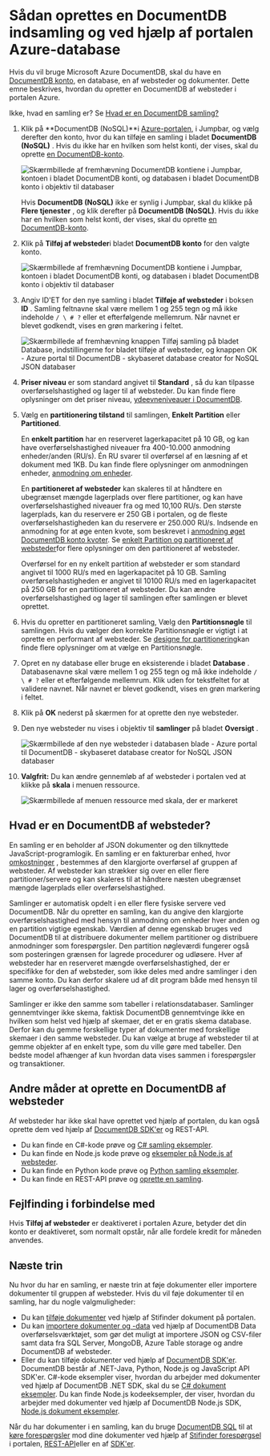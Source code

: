 <properties 
    pageTitle="Oprette en DocumentDB database og samling | Microsoft Azure" 
    description="Lær, hvordan du opretter NoSQL databaser og JSON-dokument af websteder ved hjælp af portalen online-tjenesten til Azure DocumentDB, en skybaseret baseret dokument database. Få en gratis prøveversion i dag." 
    services="documentdb" 
    authors="mimig1" 
    manager="jhubbard" 
    editor="monicar" 
    documentationCenter=""/>

<tags 
    ms.service="documentdb" 
    ms.workload="data-services" 
    ms.tgt_pltfrm="na" 
    ms.devlang="na" 
    ms.topic="article" 
    ms.date="10/17/2016" 
    ms.author="mimig"/>

# <a name="how-to-create-a-documentdb-collection-and-database-using-the-azure-portal"></a>Sådan oprettes en DocumentDB indsamling og ved hjælp af portalen Azure-database

Hvis du vil bruge Microsoft Azure DocumentDB, skal du have en [DocumentDB konto](documentdb-create-account.md), en database, en af websteder og dokumenter. Dette emne beskrives, hvordan du opretter en DocumentDB af websteder i portalen Azure. 

Ikke, hvad en samling er? Se [Hvad er en DocumentDB samling?](#what-is-a-documentdb-collection)

1.  Klik på **DocumentDB (NoSQL)**i [Azure-portalen](https://portal.azure.com/), i Jumpbar, og vælg derefter den konto, hvor du kan tilføje en samling i bladet **DocumentDB (NoSQL)** . Hvis du ikke har en hvilken som helst konti, der vises, skal du oprette [en DocumentDB-konto](documentdb-create-account.md).

    ![Skærmbillede af fremhævning DocumentDB kontiene i Jumpbar, kontoen i bladet DocumentDB konti, og databasen i bladet DocumentDB konto i objektiv til databaser](./media/documentdb-create-collection/docdb-database-creation-1-2.png)
    
    Hvis **DocumentDB (NoSQL)** ikke er synlig i Jumpbar, skal du klikke på **Flere tjenester** , og klik derefter på **DocumentDB (NoSQL)**. Hvis du ikke har en hvilken som helst konti, der vises, skal du oprette [en DocumentDB-konto](documentdb-create-account.md).

2. Klik på **Tilføj af websteder**i bladet **DocumentDB konto** for den valgte konto.

    ![Skærmbillede af fremhævning DocumentDB kontiene i Jumpbar, kontoen i bladet DocumentDB konti, og databasen i bladet DocumentDB konto i objektiv til databaser](./media/documentdb-create-collection/docdb-database-creation-3.png)

3. Angiv ID'ET for den nye samling i bladet **Tilføje af websteder** i boksen **ID** . Samling feltnavne skal være mellem 1 og 255 tegn og må ikke indeholde `/ \ # ?` eller et efterfølgende mellemrum. Når navnet er blevet godkendt, vises en grøn markering i feltet.

    ![Skærmbillede af fremhævning knappen Tilføj samling på bladet Database, indstillingerne for bladet tilføje af websteder, og knappen OK - Azure portal til DocumentDB - skybaseret database creator for NoSQL JSON databaser](./media/documentdb-create-collection/docdb-collection-creation-5-8.png)

4. **Priser niveau** er som standard angivet til **Standard** , så du kan tilpasse overførselshastighed og lager til af websteder. Du kan finde flere oplysninger om det priser niveau, [ydeevneniveauer i DocumentDB](documentdb-performance-levels.md).  

5. Vælg en **partitionering tilstand** til samlingen, **Enkelt Partition** eller **Partitioned**. 

    En **enkelt partition** har en reserveret lagerkapacitet på 10 GB, og kan have overførselshastighed niveauer fra 400-10.000 anmodning enheder/anden (RU/s). Én RU svarer til overførsel af en læsning af et dokument med 1KB. Du kan finde flere oplysninger om anmodningen enheder, [anmodning om enheder](documentdb-request-units.md). 

    En **partitioneret af websteder** kan skaleres til at håndtere en ubegrænset mængde lagerplads over flere partitioner, og kan have overførselshastighed niveauer fra og med 10,100 RU/s. Den største lagerplads, kan du reservere er 250 GB i portalen, og de fleste overførselshastigheden kan du reservere er 250.000 RU/s. Indsende en anmodning for at øge enten kvote, som beskrevet i [anmodning øget DocumentDB konto kvoter](documentdb-increase-limits.md). Se [enkelt Partition og partitioneret af websteder](documentdb-partition-data.md#single-partition-and-partitioned-collections)for flere oplysninger om den partitioneret af websteder.

    Overførsel for en ny enkelt partition af websteder er som standard angivet til 1000 RU/s med en lagerkapacitet på 10 GB. Samling overførselshastigheden er angivet til 10100 RU/s med en lagerkapacitet på 250 GB for en partitioneret af websteder. Du kan ændre overførselshastighed og lager til samlingen efter samlingen er blevet oprettet. 

6. Hvis du opretter en partitioneret samling, Vælg den **Partitionsnøgle** til samlingen. Hvis du vælger den korrekte Partitionsnøgle er vigtigt i at oprette en performant af websteder. Se [designe for partitionering](documentdb-partition-data.md#designing-for-partitioning)kan finde flere oplysninger om at vælge en Partitionsnøgle.

7. Opret en ny database eller bruge en eksisterende i bladet **Database** . Databasenavne skal være mellem 1 og 255 tegn og må ikke indeholde `/ \ # ?` eller et efterfølgende mellemrum. Klik uden for tekstfeltet for at validere navnet. Når navnet er blevet godkendt, vises en grøn markering i feltet.

8. Klik på **OK** nederst på skærmen for at oprette den nye websteder. 

9. Den nye websteder nu vises i objektiv til **samlinger** på bladet **Oversigt** .
 
    ![Skærmbillede af den nye websteder i databasen blade - Azure portal til DocumentDB - skybaseret database creator for NoSQL JSON databaser](./media/documentdb-create-collection/docdb-collection-creation-9.png)

10. **Valgfrit:** Du kan ændre gennemløb af af websteder i portalen ved at klikke på **skala** i menuen ressource. 

    ![Skærmbillede af menuen ressource med skala, der er markeret](./media/documentdb-create-collection/docdb-collection-creation-scale.png)

## <a name="what-is-a-documentdb-collection"></a>Hvad er en DocumentDB af websteder? 

En samling er en beholder af JSON dokumenter og den tilknyttede JavaScript-programlogik. En samling er en fakturerbar enhed, hvor [omkostninger](documentdb-performance-levels.md) , bestemmes af den klargjorte overførsel af gruppen af websteder. Af websteder kan strækker sig over en eller flere partitioner/servere og kan skaleres til at håndtere næsten ubegrænset mængde lagerplads eller overførselshastighed.

Samlinger er automatisk opdelt i en eller flere fysiske servere ved DocumentDB. Når du opretter en samling, kan du angive den klargjorte overførselshastighed med hensyn til anmodning om enheder hver anden og en partition vigtige egenskab. Værdien af denne egenskab bruges ved DocumentDB til at distribuere dokumenter mellem partitioner og distribuere anmodninger som forespørgsler. Den partition nøgleværdi fungerer også som posteringen grænsen for lagrede procedurer og udløsere. Hver af websteder har en reserveret mængde overførselshastighed, der er specifikke for den af websteder, som ikke deles med andre samlinger i den samme konto. Du kan derfor skalere ud af dit program både med hensyn til lager og overførselshastighed. 

Samlinger er ikke den samme som tabeller i relationsdatabaser. Samlinger gennemtvinger ikke skema, faktisk DocumentDB gennemtvinge ikke en hvilken som helst ved hjælp af skemaer, det er en gratis skema database. Derfor kan du gemme forskellige typer af dokumenter med forskellige skemaer i den samme websteder. Du kan vælge at bruge af websteder til at gemme objekter af en enkelt type, som du ville gøre med tabeller. Den bedste model afhænger af kun hvordan data vises sammen i forespørgsler og transaktioner.

## <a name="other-ways-to-create-a-documentdb-collection"></a>Andre måder at oprette en DocumentDB af websteder

Af websteder har ikke skal have oprettet ved hjælp af portalen, du kan også oprette dem ved hjælp af [DocumentDB SDK'er](documentdb-sdk-dotnet.md) og REST-API. 

- Du kan finde en C#-kode prøve og [C# samling eksempler](documentdb-dotnet-samples.md#collection-examples). 
- Du kan finde en Node.js kode prøve og [eksempler på Node.js af websteder](documentdb-nodejs-samples.md#collection-examples).
- Du kan finde en Python kode prøve og [Python samling eksempler](documentdb-python-samples.md#collection-examples).
- Du kan finde en REST-API prøve og [oprette en samling](https://msdn.microsoft.com/library/azure/mt489078.aspx).

## <a name="troubleshooting"></a>Fejlfinding i forbindelse med

Hvis **Tilføj af websteder** er deaktiveret i portalen Azure, betyder det din konto er deaktiveret, som normalt opstår, når alle fordele kredit for måneden anvendes.   

## <a name="next-steps"></a>Næste trin

Nu hvor du har en samling, er næste trin at føje dokumenter eller importere dokumenter til gruppen af websteder. Hvis du vil føje dokumenter til en samling, har du nogle valgmuligheder:

- Du kan [tilføje dokumenter](documentdb-view-json-document-explorer.md) ved hjælp af Stifinder dokument på portalen.
- Du kan [importere dokumenter og -data](documentdb-import-data.md) ved hjælp af DocumentDB Data overførselsværktøjet, som gør det muligt at importere JSON og CSV-filer samt data fra SQL Server, MongoDB, Azure Table storage og andre DocumentDB af websteder. 
- Eller du kan tilføje dokumenter ved hjælp af [DocumentDB SDK'er](documentdb-sdk-dotnet.md). DocumentDB består af .NET-Java, Python, Node.js og JavaScript API SDK'er. C#-kode eksempler viser, hvordan du arbejder med dokumenter ved hjælp af DocumentDB .NET SDK, skal du se [C# dokument eksempler](documentdb-dotnet-samples.md#document-examples). Du kan finde Node.js kodeeksempler, der viser, hvordan du arbejder med dokumenter ved hjælp af DocumentDB Node.js SDK, [Node.js dokument eksempler](documentdb-nodejs-samples.md#document-examples).

Når du har dokumenter i en samling, kan du bruge [DocumentDB SQL](documentdb-sql-query.md) til at [køre forespørgsler](documentdb-sql-query.md#executing-queries) mod dine dokumenter ved hjælp af [Stifinder forespørgsel](documentdb-query-collections-query-explorer.md) i portalen, [REST-API](https://msdn.microsoft.com/library/azure/dn781481.aspx)eller en af [SDK'er](documentdb-sdk-dotnet.md). 
